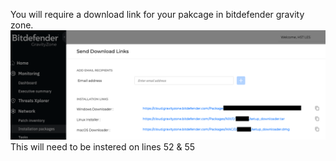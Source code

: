 You will require a download link for your pakcage in bitdefender gravity zone.
![Alt text](GravityZone_Download_Link.png)
This will need to be instered on lines 52 & 55
